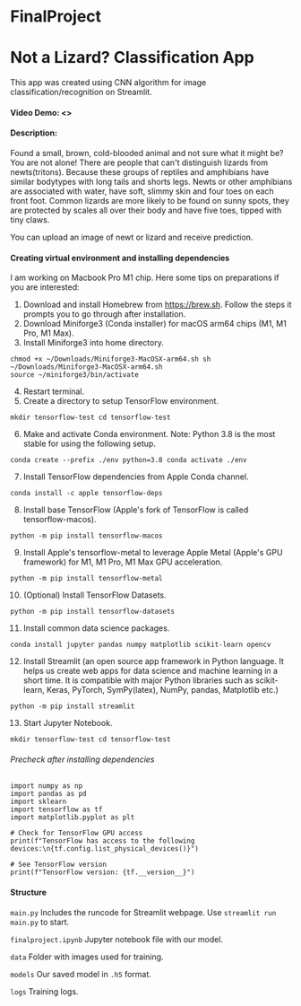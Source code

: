 # FinalProject

# Not a Lizard? Classification App
This app was created using CNN algorithm for image classification/recognition on Streamlit.

#### Video Demo: <>
#### Description:

Found a small, brown, cold-blooded animal and not sure what it might be? You are not alone!
There are people that can't distinguish lizards from newts(tritons). Because these groups of reptiles and amphibians have similar bodytypes with long tails and shorts legs. Newts or other amphibians are associated with water, have soft, slimmy skin and four toes on each front foot. Common lizards are more likely to be found on sunny spots, they are protected by scales all over their body and have five toes, tipped with tiny claws.

You can upload an image of newt or lizard and receive prediction.

#### Creating virtual environment and installing dependencies
I am working on Macbook Pro M1 chip. Here some tips on preparations if you are interested:

1. Download and install Homebrew from https://brew.sh. Follow the steps it prompts you to go through after installation.
2. Download Miniforge3 (Conda installer) for macOS arm64 chips (M1, M1 Pro, M1 Max).
3. Install Miniforge3 into home directory.
```
chmod +x ~/Downloads/Miniforge3-MacOSX-arm64.sh sh ~/Downloads/Miniforge3-MacOSX-arm64.sh 
source ~/miniforge3/bin/activate
```
4. Restart terminal.
5. Create a directory to setup TensorFlow environment.
```
mkdir tensorflow-test cd tensorflow-test
```
6. Make and activate Conda environment. Note: Python 3.8 is the most stable for using the following setup.
```
conda create --prefix ./env python=3.8 conda activate ./env
```
7. Install TensorFlow dependencies from Apple Conda channel.
```
conda install -c apple tensorflow-deps
```
8. Install base TensorFlow (Apple's fork of TensorFlow is called tensorflow-macos).
```
python -m pip install tensorflow-macos
```
9. Install Apple's tensorflow-metal to leverage Apple Metal (Apple's GPU framework) for M1, M1 Pro, M1 Max GPU acceleration.
```
python -m pip install tensorflow-metal
```
10. (Optional) Install TensorFlow Datasets.
```
python -m pip install tensorflow-datasets
```
11. Install common data science packages.
```
conda install jupyter pandas numpy matplotlib scikit-learn opencv
```
12. Install Streamlit (an open source app framework in Python language. It helps us create web apps for data science and machine learning in a short time. It is compatible with major Python libraries such as scikit-learn, Keras, PyTorch, SymPy(latex), NumPy, pandas, Matplotlib etc.)
```
python -m pip install streamlit
```
13. Start Jupyter Notebook.
```
mkdir tensorflow-test cd tensorflow-test
```
###### Precheck after installing dependencies
```
import numpy as np
import pandas as pd
import sklearn
import tensorflow as tf
import matplotlib.pyplot as plt

# Check for TensorFlow GPU access
print(f"TensorFlow has access to the following devices:\n{tf.config.list_physical_devices()}")

# See TensorFlow version
print(f"TensorFlow version: {tf.__version__}")
```

#### Structure
`main.py`
Includes the runcode for Streamlit webpage. Use `streamlit run main.py` to start.

`finalproject.ipynb`
Jupyter notebook file with our model.

`data`
Folder with images used for training.

`models`
Our saved model in `.h5` format.

`logs`
Training logs.
